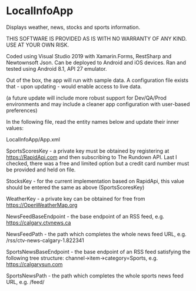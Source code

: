 # LocalInfoApp
Displays weather, news, stocks and sports information.

THIS SOFTWARE IS PROVIDED AS IS WITH NO WARRANTY OF ANY KIND. USE AT YOUR OWN RISK.

Coded using Visual Studio 2019 with Xamarin.Forms, RestSharp and Newtownsoft Json. Can be deployed to Android and iOS devices. Ran and tested using Android 8.1, API 27 emulator.

Out of the box, the app will run with sample data. A configuration file exists that - upon updating - would enable access to live data.

(a future update will include more robust support for Dev/QA/Prod environments and may include a cleaner app configuration with user-based preferences)

In the following file, read the entity names below and update their inner values:

LocalInfoApp/App.xml

SportsScoresKey - a private key must be obtained by registering at https://RapidApi.com and then subscribing to The Rundown API. Last I checked, there was a free and limited option but a credit card number must be provided and held on file.

StocksKey - for the current implementation based on RapidApi, this value should be entered the same as above (SportsScoresKey)

WeatherKey -  a private key can be obtained for free from https://OpenWeatherMap.org

NewsFeedBaseEndpoint - the base endpoint of an RSS feed, e.g. https://calgary.ctvnews.ca

NewsFeedPath - the path which completes the whole news feed URL, e.g. /rss/ctv-news-calgary-1.822341

SportsNewsBaseEndpoint - the base endpoint of an RSS feed satisfying the following tree structure: channel->item->category=Sports, e.g. https://calgarysun.com

SportsNewsPath - the path which completes the whole sports news feed URL, e.g. /feed/
